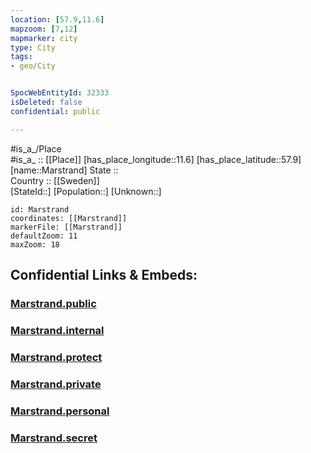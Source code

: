 ```yaml
---
location: [57.9,11.6] 
mapzoom: [7,12] 
mapmarker: city 
type: City
tags:
- geo/City


SpocWebEntityId: 32333
isDeleted: false
confidential: public

---
```

#is_a_/Place  
#is_a_ :: [[Place]] 
[has_place_longitude::11.6] 
[has_place_latitude::57.9] 
[name::Marstrand] 
State ::  
Country :: [[Sweden]]  
[StateId::] 
[Population::] 
[Unknown::] 


```leaflet
id: Marstrand
coordinates: [[Marstrand]] 
markerFile: [[Marstrand]] 
defaultZoom: 11 
maxZoom: 18
```


## Confidential Links & Embeds: 

### [Marstrand.public](/_public/\Earth\Continent\Europe\Europe~North\Sweden\CityMarstrand.public.md) 

### [Marstrand.internal](/_internal/\Earth\Continent\Europe\Europe~North\Sweden\CityMarstrand.internal.md) 

### [Marstrand.protect](/_protect/\Earth\Continent\Europe\Europe~North\Sweden\CityMarstrand.protect.md) 

### [Marstrand.private](/_private/\Earth\Continent\Europe\Europe~North\Sweden\CityMarstrand.private.md) 

### [Marstrand.personal](/_personal/\Earth\Continent\Europe\Europe~North\Sweden\CityMarstrand.personal.md) 

### [Marstrand.secret](/_secret/\Earth\Continent\Europe\Europe~North\Sweden\CityMarstrand.secret.md)

